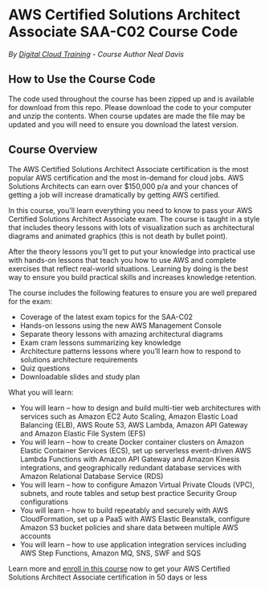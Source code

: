 # AWS Certified Solutions Architect Associate SAA-C02 Course Code
*By [Digital Cloud Training](https://digitalcloud.training/) - Course Author Neal Davis*

## How to Use the Course Code

The code used throughout the course has been zipped up and is available for download from this repo. Please download the code to your computer and unzip the contents. When course updates are made the file may be updated and you will need to ensure you download the latest version.

## Course Overview

The AWS Certified Solutions Architect Associate certification is the most popular AWS certification and the most in-demand for cloud jobs. AWS Solutions Architects can earn over $150,000 p/a and your chances of getting a job will increase dramatically by getting AWS certified.

In this course, you’ll learn everything you need to know to pass your AWS Certified Solutions Architect Associate exam. The course is taught in a style that includes theory lessons with lots of visualization such as architectural diagrams and animated graphics (this is not death by bullet point).

After the theory lessons you’ll get to put your knowledge into practical use with hands-on lessons that teach you how to use AWS and complete exercises that reflect real-world situations. Learning by doing is the best way to ensure you build practical skills and increases knowledge retention.

The course includes the following features to ensure you are well prepared for the exam:
- Coverage of the latest exam topics for the SAA-C02
- Hands-on lessons using the new AWS Management Console
- Separate theory lessons with amazing architectural diagrams
- Exam cram lessons summarizing key knowledge
- Architecture patterns lessons where you’ll learn how to respond to solutions architecture requirements
- Quiz questions
- Downloadable slides and study plan

What you will learn: 

- You will learn – how to design and build multi-tier web architectures with services such as Amazon EC2 Auto Scaling, Amazon Elastic Load Balancing (ELB), AWS Route 53, AWS Lambda, Amazon API Gateway and Amazon Elastic File System (EFS)
- You will learn – how to create Docker container clusters on Amazon Elastic Container Services (ECS), set up serverless event-driven AWS Lambda Functions with Amazon API Gateway and Amazon Kinesis integrations, and geographically redundant database services with Amazon Relational Database Service (RDS)
- You will learn – how to configure Amazon Virtual Private Clouds (VPC), subnets, and route tables and setup best practice Security Group configurations
- You will learn – how to build repeatably and securely with AWS CloudFormation, set up a PaaS with AWS Elastic Beanstalk, configure Amazon S3 bucket policies and share data between multiple AWS accounts
- You will learn – how to use application integration services including AWS Step Functions, Amazon MQ, SNS, SWF and SQS

Learn more and [enroll in this course](https://digitalcloud.training/aws-certified-solutions-architect-associate/) now to get your AWS Certified Solutions Architect Associate certification in 50 days or less
